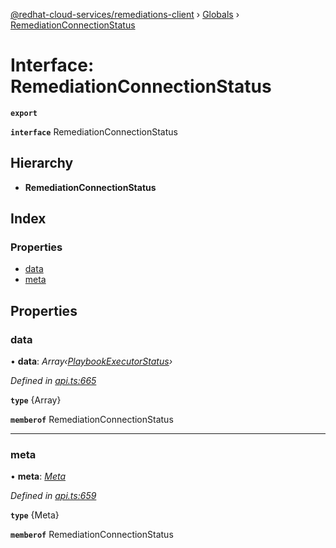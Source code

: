 [@redhat-cloud-services/remediations-client](../README.md) › [Globals](../globals.md) › [RemediationConnectionStatus](remediationconnectionstatus.md)

# Interface: RemediationConnectionStatus

**`export`** 

**`interface`** RemediationConnectionStatus

## Hierarchy

* **RemediationConnectionStatus**

## Index

### Properties

* [data](remediationconnectionstatus.md#data)
* [meta](remediationconnectionstatus.md#meta)

## Properties

###  data

• **data**: *Array‹[PlaybookExecutorStatus](../modules/playbookexecutorstatus.md)›*

*Defined in [api.ts:665](https://github.com/RedHatInsights/javascript-clients/blob/master/packages/remediations/api.ts#L665)*

**`type`** {Array<PlaybookExecutorStatus>}

**`memberof`** RemediationConnectionStatus

___

###  meta

• **meta**: *[Meta](meta.md)*

*Defined in [api.ts:659](https://github.com/RedHatInsights/javascript-clients/blob/master/packages/remediations/api.ts#L659)*

**`type`** {Meta}

**`memberof`** RemediationConnectionStatus
